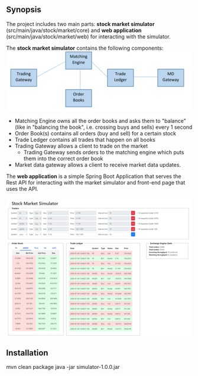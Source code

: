 ## Synopsis
The project includes two main parts: <b> stock market simulator </b>(src/main/java/stock/market/core) and <b> web application </b>(src/main/java/stock/market/web) for interacting with the simulator.

The <b>stock market simulator</b> contains the following components:
![](https://raw.githubusercontent.com/freezzet/web-market-simulator/master/stock-market-sim.png)

* Matching Engine owns all the order books and asks them to "balance" (like in "balancing the book", i.e. crossing buys and sells) every 1 second
* Order Book(s) contains all orders (buy and sell) for a certain stock
* Trade Ledger contains all trades that happen on all books
* Trading Gateway allows a client to trade on the market 
  * Trading Gateway sends orders to the matching engine which puts them into the correct order book
* Market data gateway allows a client to receive market data updates. 

The <b>web application</b> is a simple Spring Boot Application that serves the Rest API for interacting with the market simulator and front-end page that uses the API.

![](https://raw.githubusercontent.com/freezzet/web-market-simulator/master/web-server-front.png)

 

## Installation
mvn clean package 
java -jar simulator-1.0.0.jar

